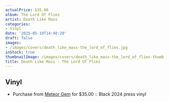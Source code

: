 ```yaml
---
actualPrice: $35.00
album: The Lord Of Flies
artist: Death Like Mass
categories:
- Vinyl
date: '2025-05-19T14:40:20'
draft: false
images:
- /images/covers/death_like_mass-the_lord_of_flies.jpg
inStock: true
thumbnailImage: /images/covers/death_like_mass-the_lord_of_flies-thumb.jpg
title: Death Like Mass - The Lord Of Flies
---
```


## Vinyl
* Purchase from [Meteor Gem](https://meteor-gem.com/products/death-like-mass-the-lord-of-flies-lp) for $35.00 :: Black 2024 press vinyl
